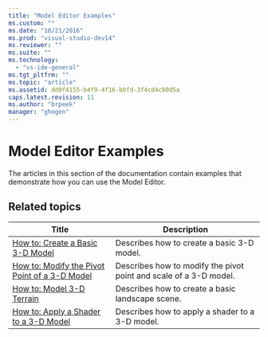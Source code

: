 ```yaml
---
title: "Model Editor Examples"
ms.custom: ""
ms.date: "10/21/2016"
ms.prod: "visual-studio-dev14"
ms.reviewer: ""
ms.suite: ""
ms.technology: 
  - "vs-ide-general"
ms.tgt_pltfrm: ""
ms.topic: "article"
ms.assetid: dd0f4155-b4f9-4f16-b0fd-3f4cd4c80d5a
caps.latest.revision: 11
ms.author: "brpeek"
manager: "ghogen"
---
```

# Model Editor Examples
The articles in this section of the documentation contain examples that demonstrate how you can use the Model Editor.  
  
## Related topics  
  
|Title|Description|  
|-----------|-----------------|  
|[How to: Create a Basic 3-D Model](../designers/how-to--create-a-basic-3-d-model.md)|Describes how to create a basic 3-D model.|  
|[How to: Modify the Pivot Point of a 3-D Model](../designers/how-to--modify-the-pivot-point-of-a-3-d-model.md)|Describes how to modify the pivot point and scale of a 3-D model.|  
|[How to: Model 3-D Terrain](../designers/how-to--model-3-d-terrain.md)|Describes how to create a basic landscape scene.|  
|[How to: Apply a Shader to a 3-D Model](../designers/how-to--apply-a-shader-to-a-3-d-model.md)|Describes how to apply a shader to a 3-D model.|